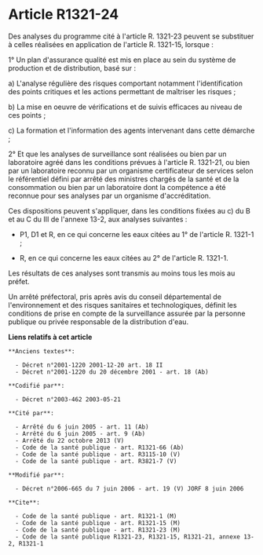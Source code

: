 # Article R1321-24

Des analyses du programme cité à l'article R. 1321-23 peuvent se substituer à celles réalisées en application de l'article R.
1321-15, lorsque :

1° Un plan d'assurance qualité est mis en place au sein du système de production et de distribution, basé sur :

a) L'analyse régulière des risques comportant notamment l'identification des points critiques et les actions permettant de
maîtriser les risques ;

b) La mise en oeuvre de vérifications et de suivis efficaces au niveau de ces points ;

c) La formation et l'information des agents intervenant dans cette démarche ;

2° Et que les analyses de surveillance sont réalisées ou bien par un laboratoire agréé dans les conditions prévues à
l'article R. 1321-21, ou bien par un laboratoire reconnu par un organisme certificateur de services selon le référentiel
défini par arrêté des ministres chargés de la santé et de la consommation ou bien par un laboratoire dont la compétence a été
reconnue pour ses analyses par un organisme d'accréditation.

Ces dispositions peuvent s'appliquer, dans les conditions fixées au c) du B et au C du III de l'annexe 13-2, aux analyses
suivantes :

- P1, D1 et R, en ce qui concerne les eaux citées au 1° de l'article R. 1321-1 ;

- R, en ce qui concerne les eaux citées au 2° de l'article R. 1321-1.

Les résultats de ces analyses sont transmis au moins tous les mois au préfet.

Un arrêté préfectoral, pris après avis du conseil départemental de l'environnement et des risques sanitaires et
technologiques, définit les conditions de prise en compte de la surveillance assurée par la personne publique ou privée
responsable de la distribution d'eau.

**Liens relatifs à cet article**

	**Anciens textes**:

	  - Décret n°2001-1220 2001-12-20 art. 18 II
	  - Décret n°2001-1220 du 20 décembre 2001 - art. 18 (Ab)

	**Codifié par**:

	  - Décret n°2003-462 2003-05-21

	**Cité par**:

	  - Arrêté du 6 juin 2005 - art. 11 (Ab)
	  - Arrêté du 6 juin 2005 - art. 9 (Ab)
	  - Arrêté du 22 octobre 2013 (V)
	  - Code de la santé publique - art. R1321-66 (Ab)
	  - Code de la santé publique - art. R3115-10 (V)
	  - Code de la santé publique - art. R3821-7 (V)

	**Modifié par**:

	  - Décret n°2006-665 du 7 juin 2006 - art. 19 (V) JORF 8 juin 2006

	**Cite**:

	  - Code de la santé publique - art. R1321-1 (M)
	  - Code de la santé publique - art. R1321-15 (M)
	  - Code de la santé publique - art. R1321-23 (M)
	  - Code de la santé publique R1321-23, R1321-15, R1321-21, annexe 13-2, R1321-1
